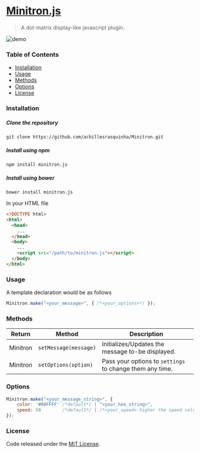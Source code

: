 # [Minitron.js](https://achillesrasquinha.github.io/Minitron.js)
> A dot-matrix display-like javascript plugin.

![demo](demo.gif)

### Table of Contents
* [Installation](#installation)
* [Usage](#usage)
* [Methods](#methods)
* [Options](#options)
* [License](#license)

### Installation
##### Clone the repository
```
git clone https://github.com/achillesrasquinha/Minitron.git
```

##### Install using npm
```
npm install minitron.js
```

##### Install using bower
```
bower install minitron.js
```

In your HTML file
```html
<!DOCTYPE html>
<html>
  <head>
    ...
  </head>
  <body>
    ...
    <script src="/path/to/minitron.js"></script>
  </body>
</html>
```

### Usage
A template declaration would be as follows
```javascript
Minitron.make("<your_message>", { /*<your_options>*/ });
```

### Methods
| Return        | Method                | Description                                              |
| ------------- | ----------------------| -------------------------------------------------------- |
| Minitron      | `setMessage(message)` | Initializes/Updates the message to-be displayed.         |
| Minitron      | `setOptions(option)`  | Pass your options to `settings` to change them any time. |

### Options
```javascript
Minitron.make("<your_message_string>", {
    color: '#00FFFF' /*default*/ | "<your_hex_string>",
    speed: 50        /*default*/ | /*<your_speed> higher the speed value, slower to render*/
});
```

### License
Code released under the [MIT License](http://github.com/achillesrasquinha/Minitron.js/blob/master/LICENSE).